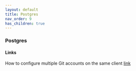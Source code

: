 ```yaml
---
layout: default
title: Postgres
nav_order: 9
has_children: true
---
```

### Postgres

#### Links   
  
How to configure multiple Git accounts on the same client [link](https://gist.github.com/oanhnn/80a89405ab9023894df7)  
